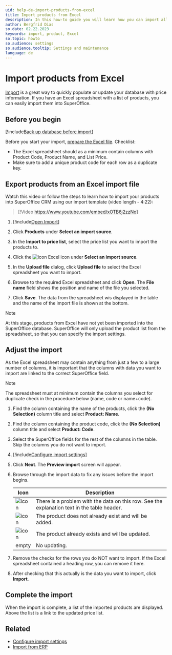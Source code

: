 ```yaml
---
uid: help-de-import-products-from-excel
title: Import products from Excel
description: In this how-to guide you will learn how you can import all your products, descriptions and product codes.
author: Bergfrid Dias
so.date: 02.22.2023
keywords: import, product, Excel
so.topic: howto
so.audience: settings
so.audience.tooltip: Settings and maintenance
language: de
---
```


# Import products from Excel

[Import][2] is a great way to quickly populate or update your database with price information. If you have an Excel spreadsheet with a list of products, you can easily import them into SuperOffice.

## Before you begin

[!include[Back up database before import](includes/caution-backup-before-import.md)]

Before you start your import, [prepare the Excel file][1]. Checklist:

* The Excel spreadsheet should as a minimum contain columns with Product Code, Product Name, and List Price.
* Make sure to add a unique product code for each row as a duplicate key.

## Export products from an Excel import file

Watch this video or follow the steps to learn how to import your products into SuperOffice CRM using our import template (video length - 4:22):

<!-- markdownlint-disable-next-line MD034 DOCSMD007 -->
> [!Video https://www.youtube.com/embed/xOTB6j2zzNo]

1. [!include[Open Import](includes/open-import.md)]

2. Click **Products** under **Select an import source**.

3. In the **Import to price list**, select the price list you want to import the products to.

4. Click the ![icon][img1] Excel icon under **Select an import source**.

5. In the **Upload file** dialog, click **Upload file** to select the Excel spreadsheet you want to import.

6. Browse to the required Excel spreadsheet and click **Open**. The **File name** field shows the position and name of the file you selected.

7. Click **Save**. The data from the spreadsheet wis displayed in the table and the name of the import file is shown at the bottom.

> [!NOTE]
> At this stage, products from Excel have not yet been imported into the SuperOffice database. SuperOffice will only upload the product list from the spreadsheet, so that you can specify the import settings.

## Adjust the import

As the Excel spreadsheet may contain anything from just a few to a large number of columns, it is important that the columns with data you want to import are linked to the correct SuperOffice field.

> [!NOTE]
> The spreadsheet must at minimum contain the columns you select for duplicate check in the procedure below (name, code or name+code).

1. Find the column containing the name of the products, click the **(No Selection)** column title and select **Product: Name**.

2. Find the column containing the product code, click the **(No Selection)** column title and select **Product: Code**.

3. Select the SuperOffice fields for the rest of the columns in the table. Skip the columns you do not want to import.

4. [!include[Configure import settings](includes/configure-import-settings.md)]

5. Click **Next**. The **Preview import** screen will appear.

6. Browse through the import data to fix any issues before the import begins.

    | Icon | Description |
    |---|---|
    | ![icon][img2] | There is a problem with the data on this row. See the explanation text in the table header. |
    | ![icon][img3] | The product does not already exist and will be added. |
    | ![icon][img4] | The product already exists and will be updated. |
    | empty | No updating. |

7. Remove the checks for the rows you do NOT want to import. If the Excel spreadsheet contained a heading row, you can remove it here.

8. After checking that this actually is the data you want to import, click **Import**.

## Complete the import

When the import is complete, a list of the imported products are displayed. Above the list is a link to the updated price list.

## Related

* [Configure import settings][3]
* [Import from ERP][6]

<!-- Referenced links -->
[1]: create-import-file.md
[2]: index.md
[3]: configure-import-settings.md
[6]: import-from-erp.md

<!-- Referenced images -->
[img1]: ../../../../media/icons/admin/import-excel-small.bmp
[img2]: ../../../../../common/icons/warning.png
[img3]: ../../../../media/icons/admin/import-preview-icon-product-new.bmp
[img4]: ../../../../media/icons/admin/import-preview-icon-product-changed.bmp

